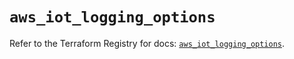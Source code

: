 # `aws_iot_logging_options`

Refer to the Terraform Registry for docs: [`aws_iot_logging_options`](https://registry.terraform.io/providers/hashicorp/aws/4.54.0/docs/resources/iot_logging_options).
